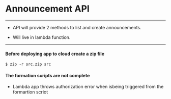 # Announcement API

----------------------

* API will provide 2 methods to list and create announcements.

* Will live in lambda function.

---------------------

#### Before deploying app to cloud create a zip file

```shell
$ zip -r src.zip src
```



#### The formation scripts are not complete 

* Lambda app throws authorization error when isbeing triggered from the formartion scriot
